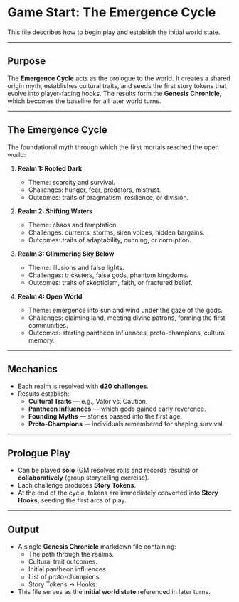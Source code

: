 # Game Start: The Emergence Cycle

This file describes how to begin play and establish the initial world state.

---

## Purpose
The **Emergence Cycle** acts as the prologue to the world. It creates a shared origin myth, establishes cultural traits, and seeds the first story tokens that evolve into player-facing hooks. The results form the **Genesis Chronicle**, which becomes the baseline for all later world turns.

---

## The Emergence Cycle

The foundational myth through which the first mortals reached the open world:

1. **Realm 1: Rooted Dark**  
   - Theme: scarcity and survival.  
   - Challenges: hunger, fear, predators, mistrust.  
   - Outcomes: traits of pragmatism, resilience, or division.  

2. **Realm 2: Shifting Waters**  
   - Theme: chaos and temptation.  
   - Challenges: currents, storms, siren voices, hidden bargains.  
   - Outcomes: traits of adaptability, cunning, or corruption.  

3. **Realm 3: Glimmering Sky Below**  
   - Theme: illusions and false lights.  
   - Challenges: tricksters, false gods, phantom kingdoms.  
   - Outcomes: traits of skepticism, faith, or fractured belief.  

4. **Realm 4: Open World**  
   - Theme: emergence into sun and wind under the gaze of the gods.  
   - Challenges: claiming land, meeting divine patrons, forming the first communities.  
   - Outcomes: starting pantheon influences, proto-champions, cultural memory.  

---

## Mechanics
- Each realm is resolved with **d20 challenges**.  
- Results establish:
  - **Cultural Traits** — e.g., Valor vs. Caution.  
  - **Pantheon Influences** — which gods gained early reverence.  
  - **Founding Myths** — stories passed into the first age.  
  - **Proto-Champions** — individuals remembered for shaping survival.  

---

## Prologue Play
- Can be played **solo** (GM resolves rolls and records results) or **collaboratively** (group storytelling exercise).  
- Each challenge produces **Story Tokens**.  
- At the end of the cycle, tokens are immediately converted into **Story Hooks**, seeding the first arcs of play.  

---

## Output
- A single **Genesis Chronicle** markdown file containing:
  - The path through the realms.  
  - Cultural trait outcomes.  
  - Initial pantheon influences.  
  - List of proto-champions.  
  - Story Tokens → Hooks.  
- This file serves as the **initial world state** referenced in later turns.
